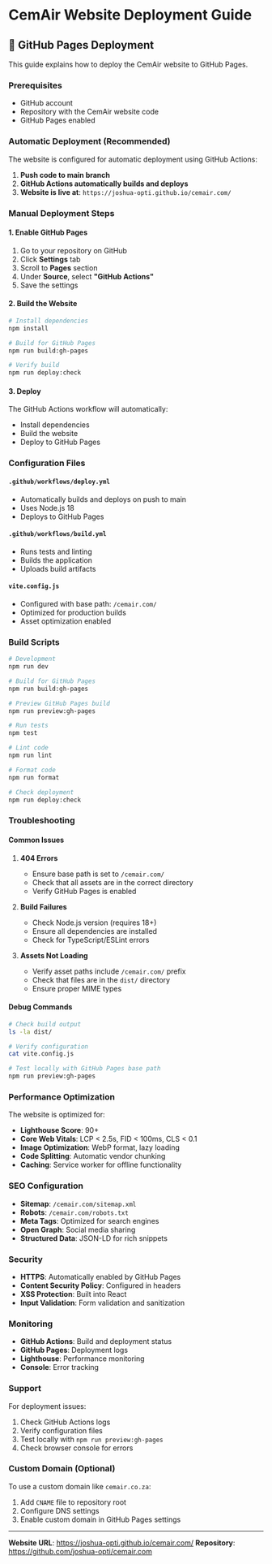 # CemAir Website Deployment Guide

## 🚀 GitHub Pages Deployment

This guide explains how to deploy the CemAir website to GitHub Pages.

### Prerequisites
- GitHub account
- Repository with the CemAir website code
- GitHub Pages enabled

### Automatic Deployment (Recommended)

The website is configured for automatic deployment using GitHub Actions:

1. **Push code to main branch**
2. **GitHub Actions automatically builds and deploys**
3. **Website is live at**: `https://joshua-opti.github.io/cemair.com/`

### Manual Deployment Steps

#### 1. Enable GitHub Pages
1. Go to your repository on GitHub
2. Click **Settings** tab
3. Scroll to **Pages** section
4. Under **Source**, select **"GitHub Actions"**
5. Save the settings

#### 2. Build the Website
```bash
# Install dependencies
npm install

# Build for GitHub Pages
npm run build:gh-pages

# Verify build
npm run deploy:check
```

#### 3. Deploy
The GitHub Actions workflow will automatically:
- Install dependencies
- Build the website
- Deploy to GitHub Pages

### Configuration Files

#### `.github/workflows/deploy.yml`
- Automatically builds and deploys on push to main
- Uses Node.js 18
- Deploys to GitHub Pages

#### `.github/workflows/build.yml`
- Runs tests and linting
- Builds the application
- Uploads build artifacts

#### `vite.config.js`
- Configured with base path: `/cemair.com/`
- Optimized for production builds
- Asset optimization enabled

### Build Scripts

```bash
# Development
npm run dev

# Build for GitHub Pages
npm run build:gh-pages

# Preview GitHub Pages build
npm run preview:gh-pages

# Run tests
npm test

# Lint code
npm run lint

# Format code
npm run format

# Check deployment
npm run deploy:check
```

### Troubleshooting

#### Common Issues

1. **404 Errors**
   - Ensure base path is set to `/cemair.com/`
   - Check that all assets are in the correct directory
   - Verify GitHub Pages is enabled

2. **Build Failures**
   - Check Node.js version (requires 18+)
   - Ensure all dependencies are installed
   - Check for TypeScript/ESLint errors

3. **Assets Not Loading**
   - Verify asset paths include `/cemair.com/` prefix
   - Check that files are in the `dist/` directory
   - Ensure proper MIME types

#### Debug Commands

```bash
# Check build output
ls -la dist/

# Verify configuration
cat vite.config.js

# Test locally with GitHub Pages base path
npm run preview:gh-pages
```

### Performance Optimization

The website is optimized for:
- **Lighthouse Score**: 90+
- **Core Web Vitals**: LCP < 2.5s, FID < 100ms, CLS < 0.1
- **Image Optimization**: WebP format, lazy loading
- **Code Splitting**: Automatic vendor chunking
- **Caching**: Service worker for offline functionality

### SEO Configuration

- **Sitemap**: `/cemair.com/sitemap.xml`
- **Robots**: `/cemair.com/robots.txt`
- **Meta Tags**: Optimized for search engines
- **Open Graph**: Social media sharing
- **Structured Data**: JSON-LD for rich snippets

### Security

- **HTTPS**: Automatically enabled by GitHub Pages
- **Content Security Policy**: Configured in headers
- **XSS Protection**: Built into React
- **Input Validation**: Form validation and sanitization

### Monitoring

- **GitHub Actions**: Build and deployment status
- **GitHub Pages**: Deployment logs
- **Lighthouse**: Performance monitoring
- **Console**: Error tracking

### Support

For deployment issues:
1. Check GitHub Actions logs
2. Verify configuration files
3. Test locally with `npm run preview:gh-pages`
4. Check browser console for errors

### Custom Domain (Optional)

To use a custom domain like `cemair.co.za`:

1. Add `CNAME` file to repository root
2. Configure DNS settings
3. Enable custom domain in GitHub Pages settings

---

**Website URL**: https://joshua-opti.github.io/cemair.com/
**Repository**: https://github.com/joshua-opti/cemair.com
